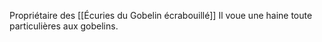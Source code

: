 Propriétaire des [[Écuries du Gobelin écrabouillé]]
Il voue une haine toute particulières aux gobelins.